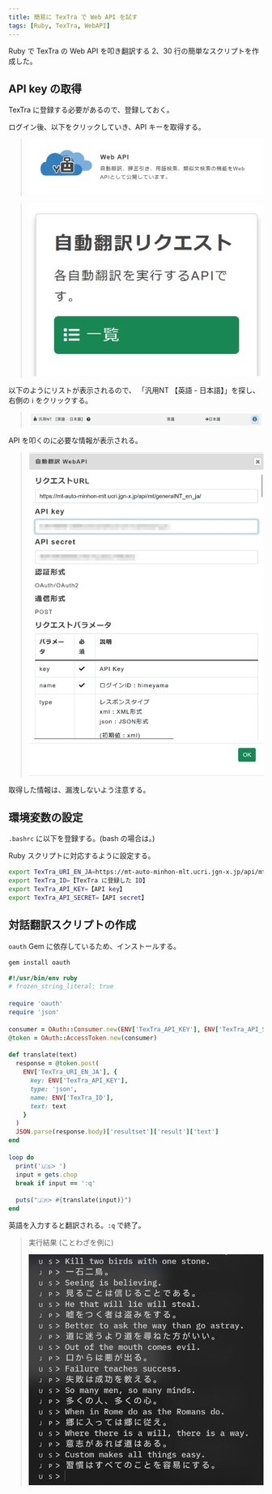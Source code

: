 ```yaml
---
title: 簡易に TexTra で Web API を試す
tags: [Ruby, TexTra, WebAPI]
---
```


Ruby で TexTra の Web API を叩き翻訳する 2、30 行の簡単なスクリプトを作成した。



## API key の取得

TexTra に登録する必要があるので、登録しておく。

ログイン後、以下をクリックしていき、API キーを取得する。

> ![TexTra WebAPI](webapi.png)

> ![TexTra WebAPI](textra-api.png)

以下のようにリストが表示されるので、
「汎用NT 【英語 - 日本語】」を探し、右側の ℹ️ をクリックする。

> ![TexTra WebAPI](textra-list.png)

API を叩くのに必要な情報が表示される。

> ![TexTra WebAPI Key](textra-key.png)

取得した情報は、漏洩しないよう注意する。

## 環境変数の設定

`.bashrc` に以下を登録する。(bash の場合は。)

Ruby スクリプトに対応するように設定する。

```bash showLineNumbers title='~/.bashrc'
export TexTra_URI_EN_JA=https://mt-auto-minhon-mlt.ucri.jgn-x.jp/api/mt/generalNT_en_ja/
export TexTra_ID=【TexTra に登録した ID】
export TexTra_API_KEY=【API key】
export TexTra_API_SECRET=【API secret】
```


## 対話翻訳スクリプトの作成
`oauth` Gem に依存しているため、インストールする。

```bash showLineNumbers
gem install oauth
```


```ruby showLineNumbers title='translate-dialog.rb'
#!/usr/bin/env ruby
# frozen_string_literal: true

require 'oauth'
require 'json'

consumer = OAuth::Consumer.new(ENV['TexTra_API_KEY'], ENV['TexTra_API_SECRET'])
@token = OAuth::AccessToken.new(consumer)

def translate(text)
  response = @token.post(
    ENV['TexTra_URI_EN_JA'], {
      key: ENV['TexTra_API_KEY'],
      type: 'json',
      name: ENV['TexTra_ID'],
      text: text
    }
  )
  JSON.parse(response.body)['resultset']['result']['text']
end

loop do
  print('🇺🇸> ')
  input = gets.chop
  break if input == ':q'

  puts("🇯🇵> #{translate(input)}")
end
```

英語を入力すると翻訳される。`:q` で終了。

> 実行結果 (ことわざを例に)
> 
> ![TexTra Example](example.png)
